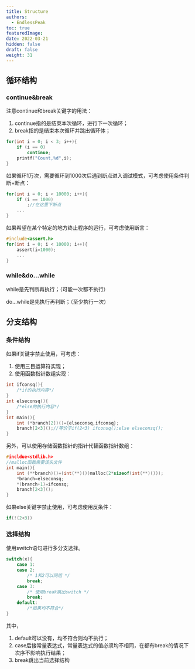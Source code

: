 ```yaml
---
title: Structure
authors:
  - EndlessPeak
toc: true
featuredImage: 
date: 2022-03-21
hidden: false
draft: false
weight: 31
---
```


## 循环结构

### continue&break

注意continue和break关键字的用法：

1. continue指的是结束本次循环，进行下一次循环；
2. break指的是结束本次循环并跳出循环体；

```c
for(int i = 0; i < 3; i++){
    if (i == 0)
        continue;
    printf("Count,%d",i);
}
```

如果循环1万次，需要循环到1000次后遇到断点进入调试模式，可考虑使用条件判断+断点：

```c
for(int i = 0; i < 10000; i++){
    if (i == 1000)
        ;//在这里下断点
   	...
}
```

如果希望在某个特定的地方终止程序的运行，可考虑使用断言：

```c
#include<assert.h>
for(int i = 0; i < 10000; i++){
    assert(i=1000);
   	...
}
```

### while&do...while

while是先判断再执行；（可能一次都不执行）

do...while是先执行再判断；（至少执行一次）

## 分支结构

### 条件结构

如果if关键字禁止使用，可考虑：

1. 使用三目运算符实现；
2. 使用函数指针数组实现：

```c
int ifconsq(){
    /*if的执行内容*/
}
int elseconsq(){
    /*else的执行内容*/
}
int main(){
    int (*branch[2])()={elseconsq,ifconsq};
    branch[2<3]();//等价于if(2<3) ifconsq();else elseconsq(); 
}
```

另外，可以使用存储函数指针的指针代替函数指针数组：

```c
#incldue<stdlib.h>
//malloc函数需要该头文件
int main(){
    int (**branch)()=(int(**)())malloc(2*sizeof(int(**)()));
    *branch=elseconsq;
    *(branch+1)=ifconsq;
    branch[2<3]();
}
```

如果else关键字禁止使用，可考虑使用反条件：

```c
if(!(2<3))
```

### 选择结构

使用switch语句进行多分支选择。

```c
switch(x){
    case 1:
    case 2:
        /* 1和2可以同组 */
        break;
    case 3:
        /* 使用break跳出switch */
        break;
    default:
        /*如果均不符合*/
}
```

其中，

1. default可以没有，均不符合则均不执行；
2. case后接常量表达式，常量表达式的值必须均不相同，在都有break的情况下次序不影响执行结果；
3. break跳出当前选择结构

